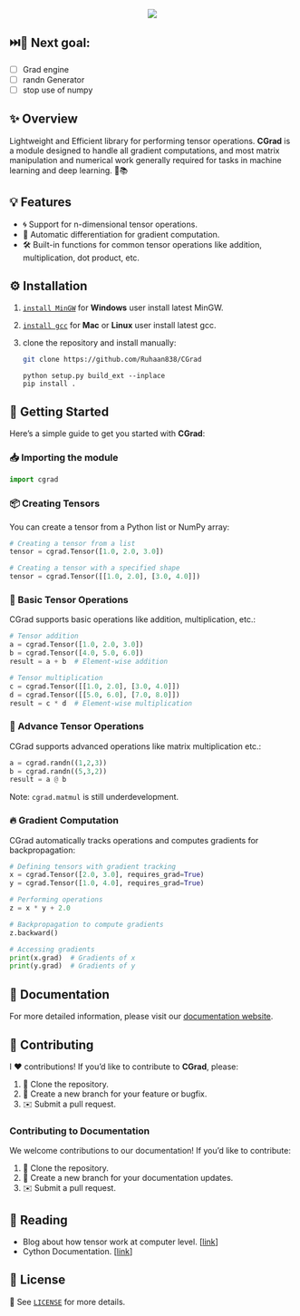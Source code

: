 <p align="center">
    <image src = "images/logo.png" />
</p>
        
## ⏭️🥅 Next goal:
- [ ] Grad engine
- [ ] randn Generator
- [ ] stop use of numpy
        
## ✨ Overview

Lightweight and Efficient library for performing tensor operations. **CGrad** is a module designed to handle all gradient computations, and most matrix manipulation and numerical work generally required for tasks in machine learning and deep learning. 🤖📚

## 💡 Features

- 🌀 Support for n-dimensional tensor operations.
- 🤖 Automatic differentiation for gradient computation.
- 🛠️ Built-in functions for common tensor operations like addition, multiplication, dot product, etc.

## ⚙️ Installation

1. [`install MinGW`](https://gcc.gnu.org/install/binaries.html) for **Windows** user install latest MinGW.
2. [`install gcc`](https://formulae.brew.sh/formula/gcc) for **Mac** or **Linux** user install latest gcc.

3. clone the repository and install manually:

    ```bash
    git clone https://github.com/Ruhaan838/CGrad
    ```
    ``` 
    python setup.py build_ext --inplace
    pip install .
    ``` 

## 🚀 Getting Started

Here’s a simple guide to get you started with **CGrad**:

### 📥 Importing the module

```python
import cgrad
```

### 📦 Creating Tensors

You can create a tensor from a Python list or NumPy array:

```python
# Creating a tensor from a list
tensor = cgrad.Tensor([1.0, 2.0, 3.0])

# Creating a tensor with a specified shape
tensor = cgrad.Tensor([[1.0, 2.0], [3.0, 4.0]])
```

### 🔄 Basic Tensor Operations

CGrad supports basic operations like addition, multiplication, etc.:

```python
# Tensor addition 
a = cgrad.Tensor([1.0, 2.0, 3.0])
b = cgrad.Tensor([4.0, 5.0, 6.0])
result = a + b  # Element-wise addition

# Tensor multiplication 
c = cgrad.Tensor([[1.0, 2.0], [3.0, 4.0]])
d = cgrad.Tensor([[5.0, 6.0], [7.0, 8.0]])
result = c * d  # Element-wise multiplication
```

### 📐 Advance Tensor Operations

CGrad supports advanced operations like matrix multiplication etc.:
``` python
a = cgrad.randn((1,2,3))
b = cgrad.randn((5,3,2))
result = a @ b
```
Note: `cgrad.matmul` is still underdevelopment.

### 🔥 Gradient Computation

CGrad automatically tracks operations and computes gradients for backpropagation:

```python
# Defining tensors with gradient tracking 
x = cgrad.Tensor([2.0, 3.0], requires_grad=True)
y = cgrad.Tensor([1.0, 4.0], requires_grad=True)

# Performing operations 
z = x * y + 2.0

# Backpropagation to compute gradients 
z.backward()

# Accessing gradients 
print(x.grad)  # Gradients of x
print(y.grad)  # Gradients of y
```

## 📖 Documentation

For more detailed information, please visit our [documentation website](docs/index.html).

## 🤝 Contributing

I ❤️ contributions! If you’d like to contribute to **CGrad**, please:

1. 🍴 Clone the repository.
2. 🌱 Create a new branch for your feature or bugfix.
3. ✉️ Submit a pull request.

### Contributing to Documentation

We welcome contributions to our documentation! If you’d like to contribute:

1. 🍴 Clone the repository.
2. 🌱 Create a new branch for your documentation updates.
3. ✉️ Submit a pull request.

## 📖 Reading

- Blog about how tensor work at computer level.
[[link](http://blog.ezyang.com/2019/05/pytorch-internals/)]
- Cython Documentation. [[link](https://cython.readthedocs.io/en/latest/src/userguide/language_basics.html)]

## 📝 License

📜 See [`LICENSE`](LICENSE) for more details.
